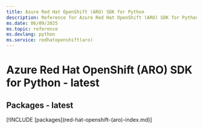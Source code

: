 ```yaml
---
title: Azure Red Hat OpenShift (ARO) SDK for Python
description: Reference for Azure Red Hat OpenShift (ARO) SDK for Python
ms.date: 06/09/2025
ms.topic: reference
ms.devlang: python
ms.service: redhatopenshift(aro)
---
```

# Azure Red Hat OpenShift (ARO) SDK for Python - latest
## Packages - latest
[!INCLUDE [packages](red-hat-openshift-(aro\)-index.md)]
